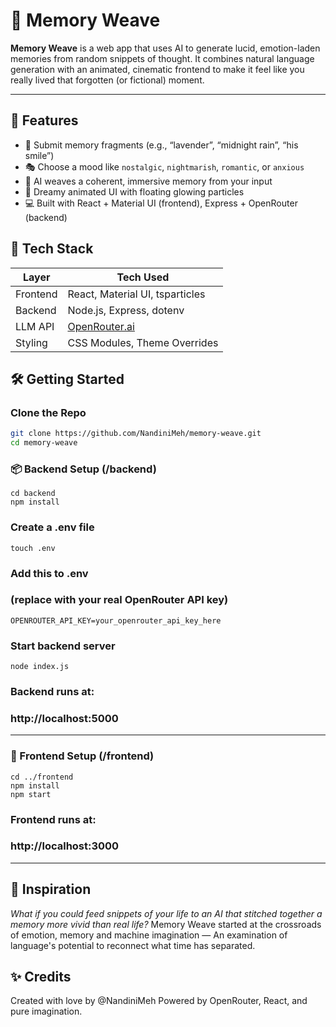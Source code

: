 # 🧠 Memory Weave

**Memory Weave** is a web app that uses AI to generate lucid, emotion-laden memories from random snippets of thought. It combines natural language generation with an animated, cinematic frontend to make it feel like you really lived that forgotten (or fictional) moment.

---

## 🌟 Features

- 📝 Submit memory fragments (e.g., “lavender”, “midnight rain”, “his smile”)
- 🎭 Choose a mood like `nostalgic`, `nightmarish`, `romantic`, or `anxious`
- 🧵 AI weaves a coherent, immersive memory from your input
- 💫 Dreamy animated UI with floating glowing particles
- 💻 Built with React + Material UI (frontend), Express + OpenRouter (backend)

## 🧪 Tech Stack

| Layer     | Tech Used                        |
|-----------|----------------------------------|
| Frontend  | React, Material UI, tsparticles  |
| Backend   | Node.js, Express, dotenv         |
| LLM API   | [OpenRouter.ai](https://openrouter.ai) |
| Styling   | CSS Modules, Theme Overrides     |

## 🛠️ Getting Started

### Clone the Repo

```bash
git clone https://github.com/NandiniMeh/memory-weave.git
cd memory-weave
```

### 📦 Backend Setup (/backend)
```
cd backend
npm install
```

### Create a .env file
```
touch .env
```

### Add this to .env
### (replace with your real OpenRouter API key)
```
OPENROUTER_API_KEY=your_openrouter_api_key_here
```

### Start backend server
```
node index.js
```

### Backend runs at:
### http://localhost:5000

---

### 🎨 Frontend Setup (/frontend)
```
cd ../frontend
npm install
npm start
```
### Frontend runs at:
### http://localhost:3000

---

## 🧠 Inspiration

*What if you could feed snippets of your life to an AI that stitched together a memory more vivid than real life?*
Memory Weave started at the crossroads of emotion, memory and machine imagination — An examination of language's potential to reconnect what time has separated.

## ✨ Credits

Created with love by @NandiniMeh
Powered by OpenRouter, React, and pure imagination.
